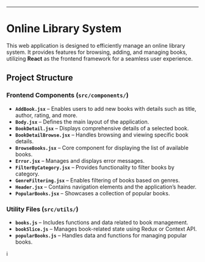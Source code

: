 
---

# **Online Library System**  

This web application is designed to efficiently manage an online library system. It provides features for browsing, adding, and managing books, utilizing **React** as the frontend framework for a seamless user experience.  

## **Project Structure**  

### **Frontend Components (`src/components/`)**  
- **`AddBook.jsx`** – Enables users to add new books with details such as title, author, rating, and more.  
- **`Body.jsx`** – Defines the main layout of the application.  
- **`BookDetail.jsx`** – Displays comprehensive details of a selected book.  
- **`BookDetailBrowse.jsx`** – Handles browsing and viewing specific book details.  
- **`BrowseBooks.jsx`** – Core component for displaying the list of available books.  
- **`Error.jsx`** – Manages and displays error messages.  
- **`FilterByCategory.jsx`** – Provides functionality to filter books by category.  
- **`GenreFiltering.jsx`** – Enables filtering of books based on genres.  
- **`Header.jsx`** – Contains navigation elements and the application’s header.  
- **`PopularBooks.jsx`** – Showcases a collection of popular books.  

### **Utility Files (`src/utils/`)**  
- **`books.js`** – Includes functions and data related to book management.  
- **`bookSlice.js`** – Manages book-related state using Redux or Context API.  
- **`popularBooks.js`** – Handles data and functions for managing popular books.  


i
